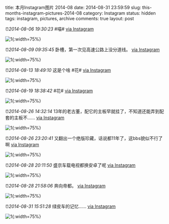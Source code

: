 title: 本月Instagram图片 2014-08
date: 2014-08-31 23:59:59
slug: this-months-instagram-pictures-2014-08
category: Instagram
status: hidden
tags: instagram, pictures, archive
comments: true
layout: post

⏰_2014-08-06 19:30:23_ #喵#
[via Instagram](https://www.instagram.com/p/rWu71qAV-WMdUxnPxOY_PhugURrVxgbl117mo0/)

![1](https://scontent-lax3-2.cdninstagram.com/vp/87c5a8f43e61604d897fd1d2fe318fac/5DB86505/t51.2885-15/e15/10522222_539225219534346_1753209957_n.jpg?_nc_ht=scontent-lax3-2.cdninstagram.com){:width=75%}



⏰_2014-08-09 09:35:45_ 卧槽，第一次见高速公路上没分道线。
[via Instagram](https://www.instagram.com/p/rdZRRkAV_9mylou6fONHindSSxAxA4LAJqiQ80/)

![1](https://scontent-lax3-2.cdninstagram.com/vp/e1fe01bf73cc3309a38a0e38ad6a1852/5DBAB1E1/t51.2885-15/e15/10584766_753936267998515_47556187_n.jpg?_nc_ht=scontent-lax3-2.cdninstagram.com){:width=75%}





⏰_2014-08-13 18:49:10_ 这是个啥 #花#
[via Instagram](https://www.instagram.com/p/roryEfAV66Xb7fCVPGehvvppRutpqkCQLBDJk0/)

![1](https://scontent-lax3-2.cdninstagram.com/vp/ff08cdfa29101cd78a4a338eba71ebb6/5DAE71D0/t51.2885-15/e15/10601804_256715571190167_877815445_n.jpg?_nc_ht=scontent-lax3-2.cdninstagram.com){:width=75%}



⏰_2014-08-19 18:38:42_ #花#
[via Instagram](https://www.instagram.com/p/r4HWuvgV8jBrVTSk7m1UEIHPzfw1D4jy_hNJs0/)

![1](https://scontent-lax3-2.cdninstagram.com/vp/a55012d89894e379b2f02a135aa65439/5DC0C246/t51.2885-15/e15/10617090_282920731894156_1886653425_n.jpg?_nc_ht=scontent-lax3-2.cdninstagram.com){:width=75%}



⏰_2014-08-26 14:32:14_ 13年的老古董，配它的主板早就挂了，不知道还能弄到配套的主板不……
[via Instagram](https://www.instagram.com/p/sJstq7gVzoZlN6y0mCS693BGWAzgpnn5ZnGCU0/)

![1](https://scontent-lax3-2.cdninstagram.com/vp/ce25d57d8074410550e18a69624c0478/5DC6F5A9/t51.2885-15/e15/10597520_753682734670226_1737842858_n.jpg?_nc_ht=scontent-lax3-2.cdninstagram.com){:width=75%}

⏰_2014-08-26 23:20:41_ 又翻出一个绝版珍藏，话说都11年了，这bbs貌似不行了啊
[via Instagram](https://www.instagram.com/p/sKpMFSgV6VkUSNIziAqaCmEvMMZVKx7EjSngg0/)

![1](https://scontent-lax3-2.cdninstagram.com/vp/048347b27db169eb32e01002fecba7ff/5DB97C7B/t51.2885-15/e15/10616986_1614246962135235_1903468315_n.jpg?_nc_ht=scontent-lax3-2.cdninstagram.com){:width=75%}



⏰_2014-08-28 20:11:50_ 盛京车载电视都换安卓了呢
[via Instagram](https://www.instagram.com/p/sPdKotgVwk_4vhw39yVA_zvRkJqP0ddgyEBC40/)

![1](https://scontent-lax3-2.cdninstagram.com/vp/a3c209f84d3da9afccccba0165f9b406/5DA3347A/t51.2885-15/e15/10624016_296549407197444_667152668_n.jpg?_nc_ht=scontent-lax3-2.cdninstagram.com){:width=75%}

⏰_2014-08-28 21:58:06_ 奔向帝都。
[via Instagram](https://www.instagram.com/p/sPpVCQgVxhqRNwo0rVL9NkQi-qJJ63j5AU3WQ0/)

![1](https://scontent-lax3-2.cdninstagram.com/vp/33ea7559bf3aa4c66c1019e51fe1e672/5DC3F35B/t51.2885-15/e15/10632550_799289453460806_1259965713_n.jpg?_nc_ht=scontent-lax3-2.cdninstagram.com){:width=75%}



⏰_2014-08-31 15:51:28_ 绿皮车的记忆……
[via Instagram](https://www.instagram.com/p/sWtwWMAV0inkK1LADtHepuTthU8t9ttiH5-pA0/)

![1](https://scontent-lax3-2.cdninstagram.com/vp/6b00bb22bb9339fc6e918184714e3e75/5DAA64F4/t51.2885-15/e15/10540504_795093333876672_1763865598_n.jpg?_nc_ht=scontent-lax3-2.cdninstagram.com){:width=75%}

